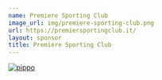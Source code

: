 ```yaml
---
name: Premiere Sporting Club
image_url: img/premiere-sporting-club.png
url: https://premiersportingclub.it/
layout: sponsor
title: Premiere Sporting Club
---
```

<a href="https://premiersportingclub.it/" target="_blank">![pippo](img/premiere-sporting-club-image.png)</a>


